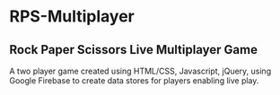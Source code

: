 # RPS-Multiplayer

## Rock Paper Scissors Live Multiplayer Game 

A two player game created using HTML/CSS, Javascript, jQuery, using Google Firebase to create data stores for players enabling live play. 


